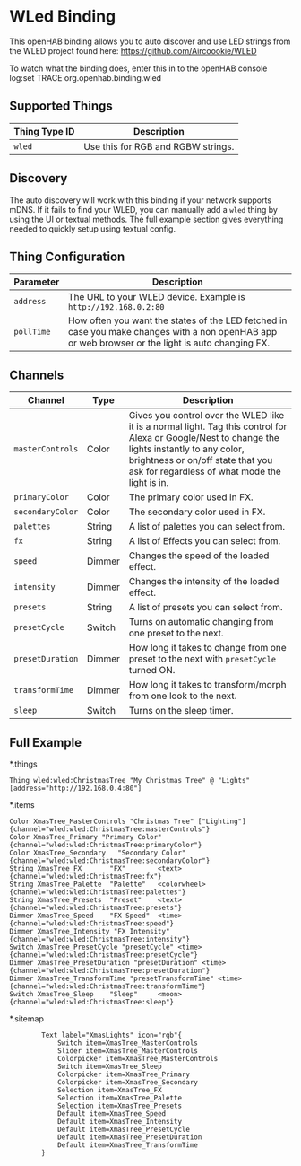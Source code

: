 # WLed Binding

This openHAB binding allows you to auto discover and use LED strings from the WLED project found here:
<https://github.com/Aircoookie/WLED>

To watch what the binding does, enter this in to the openHAB console log:set TRACE org.openhab.binding.wled

## Supported Things

| Thing Type ID | Description |
|-|-|
| `wled` | Use this for RGB and RGBW strings. |

## Discovery

The auto discovery will work with this binding if your network supports mDNS.
If it fails to find your WLED, you can manually add a `wled` thing by using the UI or textual methods.
The full example section gives everything needed to quickly setup using textual config.

## Thing Configuration

| Parameter | Description |
|-|-|
| `address`| The URL to your WLED device. Example is `http://192.168.0.2:80` |
| `pollTime`| How often you want the states of the LED fetched in case you make changes with a non openHAB app or web browser or the light is auto changing FX. |

## Channels

| Channel | Type | Description |
|-|-|-|
| `masterControls` | Color | Gives you control over the WLED like it is a normal light. Tag this control for Alexa or Google/Nest to change the lights instantly to any color, brightness or on/off state that you ask for regardless of what mode the light is in. |
| `primaryColor` | Color | The primary color used in FX. |
| `secondaryColor` | Color | The secondary color used in FX. |
| `palettes` | String | A list of palettes you can select from. |
| `fx` | String |  A list of Effects you can select from. |
| `speed` | Dimmer | Changes the speed of the loaded effect. |
| `intensity` | Dimmer | Changes the intensity of the loaded effect. |
| `presets` | String |  A list of presets you can select from.  |
| `presetCycle` | Switch | Turns on automatic changing from one preset to the next. |
| `presetDuration` | Dimmer | How long it takes to change from one preset to the next with `presetCycle` turned ON. |
| `transformTime` | Dimmer | How long it takes to transform/morph from one look to the next. |
| `sleep` | Switch | Turns on the sleep timer. |

## Full Example

*.things

```
Thing wled:wled:ChristmasTree "My Christmas Tree" @ "Lights" [address="http://192.168.0.4:80"]
```

*.items

```
Color XmasTree_MasterControls "Christmas Tree" ["Lighting"] {channel="wled:wled:ChristmasTree:masterControls"}
Color XmasTree_Primary "Primary Color"    {channel="wled:wled:ChristmasTree:primaryColor"}
Color XmasTree_Secondary   "Secondary Color"  {channel="wled:wled:ChristmasTree:secondaryColor"}
String XmasTree_FX       "FX"        <text>{channel="wled:wled:ChristmasTree:fx"}
String XmasTree_Palette  "Palette"   <colorwheel>    {channel="wled:wled:ChristmasTree:palettes"}
String XmasTree_Presets  "Preset"    <text> {channel="wled:wled:ChristmasTree:presets"}
Dimmer XmasTree_Speed    "FX Speed"  <time>  {channel="wled:wled:ChristmasTree:speed"}
Dimmer XmasTree_Intensity "FX Intensity" {channel="wled:wled:ChristmasTree:intensity"}
Switch XmasTree_PresetCycle "presetCycle" <time> {channel="wled:wled:ChristmasTree:presetCycle"}
Dimmer XmasTree_PresetDuration "presetDuration" <time> {channel="wled:wled:ChristmasTree:presetDuration"}
Dimmer XmasTree_TransformTime "presetTransformTime" <time> {channel="wled:wled:ChristmasTree:transformTime"}
Switch XmasTree_Sleep    "Sleep"     <moon> {channel="wled:wled:ChristmasTree:sleep"}

```

*.sitemap

```
        Text label="XmasLights" icon="rgb"{
            Switch item=XmasTree_MasterControls
            Slider item=XmasTree_MasterControls
            Colorpicker item=XmasTree_MasterControls
            Switch item=XmasTree_Sleep
            Colorpicker item=XmasTree_Primary
            Colorpicker item=XmasTree_Secondary            
            Selection item=XmasTree_FX
            Selection item=XmasTree_Palette
            Selection item=XmasTree_Presets
            Default item=XmasTree_Speed  
            Default item=XmasTree_Intensity            
            Default item=XmasTree_PresetCycle  
            Default item=XmasTree_PresetDuration 
            Default item=XmasTree_TransformTime
        }
        
```
